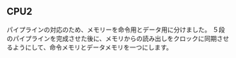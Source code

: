 ## CPU2 
パイプラインの対応のため、メモリーを命令用とデータ用に分けました。
５段のパイプラインを完成させた後に、メモリからの読み出しをクロックに同期させるようにして、命令メモリとデータメモリを一つにします。
